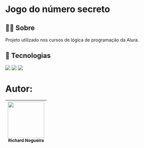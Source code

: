 <h1>Jogo do número secreto</h1>

<h2> 👨‍💻 Sobre</h2>
<p>Projeto utilizado nos cursos de lógica de programação da Alura.</p>

## 🚀 Tecnologias
<div>
  <img src="https://img.shields.io/badge/HTML-239120?style=for-the-badge&logo=html5&logoColor=white">
  <img src="https://img.shields.io/badge/CSS-239120?&style=for-the-badge&logo=css3&logoColor=white">
  <img src="https://img.shields.io/badge/JavaScript-F7DF1E?style=for-the-badge&logo=javascript&logoColor=black">
</div>

# Autor:

| [<img loading="lazy" src="https://avatars.githubusercontent.com/u/90489492?v=4" width=115><br><sub>Richard Nogueira</sub>](https://github.com/richardnogueira01) | 
| :---: |


